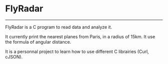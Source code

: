 # FlyRadar
***
FlyRadar is a C program to read data and analyze it. 

It currently print the nearest planes from Paris, in a radius of 15km. 
It use the formula of angular distance.

It is a personnal project to learn how to use different C librairies (Curl, cJSON).


